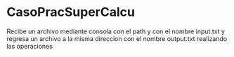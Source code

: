 # CasoPracSuperCalcu
Recibe un archivo mediante consola con el path y con el nombre input.txt y regresa un archivo a la misma direccion con el nombre output.txt realizando las operaciones
